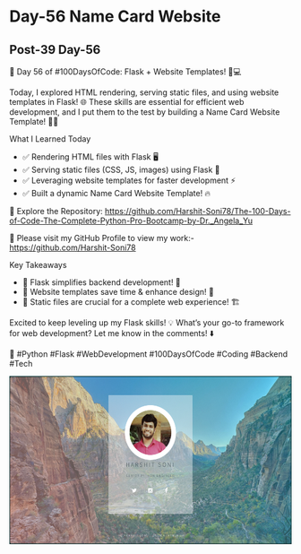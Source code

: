 # Day-56 Name Card Website

## Post-39 Day-56

🚀 Day 56 of #100DaysOfCode: Flask + Website Templates! 🎨💻

Today, I explored HTML rendering, serving static files, and using website templates in Flask! 🌐 These skills are essential for efficient web development, and I put them to the test by building a Name Card Website Template! 📇✨

What I Learned Today

- ✅ Rendering HTML files with Flask 🖥️
- ✅ Serving static files (CSS, JS, images) using Flask 🎨
- ✅ Leveraging website templates for faster development ⚡
- ✅ Built a dynamic Name Card Website Template! 🔥

🔗 Explore the Repository: <https://github.com/Harshit-Soni78/The-100-Days-of-Code-The-Complete-Python-Pro-Bootcamp-by-Dr._Angela_Yu>

📂 Please visit my GitHub Profile to view my work:- <https://github.com/Harshit-Soni78>

Key Takeaways

- 🔹 Flask simplifies backend development! 🚀
- 🔹 Website templates save time & enhance design! 🎨
- 🔹 Static files are crucial for a complete web experience! 🏗️

Excited to keep leveling up my Flask skills! 💡 What’s your go-to framework for web development? Let me know in the comments! ⬇️

🚀 #Python #Flask #WebDevelopment #100DaysOfCode #Coding #Backend #Tech

<img height=300px src="Post Pics/Post-39 Day-56/image.png">

